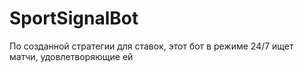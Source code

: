 # SportSignalBot
По созданной стратегии для ставок, этот бот в режиме 24/7 ищет матчи, удовлетворяющие ей
